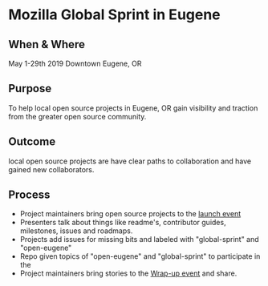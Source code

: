 # Mozilla Global Sprint in Eugene

## When & Where
May 1-29th 2019 Downtown Eugene, OR

## Purpose
To help local open source projects in Eugene, OR gain visibility and traction from the greater open source community.

## Outcome
local open source projects are have clear paths to collaboration and have gained new collaborators.

## Process
* Project maintainers bring open source projects to the [launch event](https://www.meetup.com/EugeneTech/events/260713803/)
* Presenters talk about things like readme's, contributor guides, milestones, issues and roadmaps.
* Projects add issues for missing bits and labeled with "global-sprint" and "open-eugene"
* Repo given topics of "open-eugene" and "global-sprint" to participate in the
* Project maintainers bring stories to the [Wrap-up event](https://www.meetup.com/EugeneTech/events/260714202/) and share.

